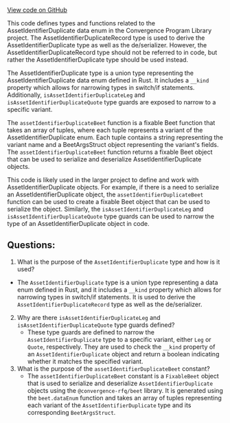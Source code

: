 [View code on GitHub](https://github.com/convergence-rfq/convergence-program-library/psyoptions-european-instrument/js/generated/types/AssetIdentifierDuplicate.ts)

This code defines types and functions related to the AssetIdentifierDuplicate data enum in the Convergence Program Library project. The AssetIdentifierDuplicateRecord type is used to derive the AssetIdentifierDuplicate type as well as the de/serializer. However, the AssetIdentifierDuplicateRecord type should not be referred to in code, but rather the AssetIdentifierDuplicate type should be used instead. 

The AssetIdentifierDuplicate type is a union type representing the AssetIdentifierDuplicate data enum defined in Rust. It includes a `__kind` property which allows for narrowing types in switch/if statements. Additionally, `isAssetIdentifierDuplicateLeg` and `isAssetIdentifierDuplicateQuote` type guards are exposed to narrow to a specific variant. 

The `assetIdentifierDuplicateBeet` function is a fixable Beet function that takes an array of tuples, where each tuple represents a variant of the AssetIdentifierDuplicate enum. Each tuple contains a string representing the variant name and a BeetArgsStruct object representing the variant's fields. The `assetIdentifierDuplicateBeet` function returns a fixable Beet object that can be used to serialize and deserialize AssetIdentifierDuplicate objects. 

This code is likely used in the larger project to define and work with AssetIdentifierDuplicate objects. For example, if there is a need to serialize an AssetIdentifierDuplicate object, the `assetIdentifierDuplicateBeet` function can be used to create a fixable Beet object that can be used to serialize the object. Similarly, the `isAssetIdentifierDuplicateLeg` and `isAssetIdentifierDuplicateQuote` type guards can be used to narrow the type of an AssetIdentifierDuplicate object in code.
## Questions: 
 1. What is the purpose of the `AssetIdentifierDuplicate` type and how is it used?
   - The `AssetIdentifierDuplicate` type is a union type representing a data enum defined in Rust, and it includes a `__kind` property which allows for narrowing types in switch/if statements. It is used to derive the `AssetIdentifierDuplicateRecord` type as well as the de/serializer.
2. Why are there `isAssetIdentifierDuplicateLeg` and `isAssetIdentifierDuplicateQuote` type guards defined?
   - These type guards are defined to narrow the `AssetIdentifierDuplicate` type to a specific variant, either `Leg` or `Quote`, respectively. They are used to check the `__kind` property of an `AssetIdentifierDuplicate` object and return a boolean indicating whether it matches the specified variant.
3. What is the purpose of the `assetIdentifierDuplicateBeet` constant?
   - The `assetIdentifierDuplicateBeet` constant is a `FixableBeet` object that is used to serialize and deserialize `AssetIdentifierDuplicate` objects using the `@convergence-rfq/beet` library. It is generated using the `beet.dataEnum` function and takes an array of tuples representing each variant of the `AssetIdentifierDuplicate` type and its corresponding `BeetArgsStruct`.
